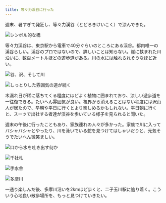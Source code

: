 ```yaml
---
title: 等々力渓谷に行った
---
```

週末、暑すぎて発狂し、等々力渓谷（とどろきけいこく）で涼んできた。

![](https://lh3.googleusercontent.com/JOCdoLLr3oHXNMECgtiE2iwKsJZmAsyZGI4YMzy0AGc9sPoyIH5W3rfrnl73Okzz2kzyfb6Wu8ar-6Qu9Y_q2upNuVO2mdiPB2jzWkHOZARjKlyDFnlrlx4Rd-E4LRjtOy1wink4GtyWeMENwvvn_meNh4M_sKBqPJO9_mGOOvIIAw-zl4KW7ycnE65QXw "シンボル的な橋")

等々力渓谷は、東京駅から電車で40分ぐらいのところにある渓谷。都内唯一の渓谷らしい。渓谷のプロではないので、詳しいことは知らない。崖に挟まれた川沿いに、数百メートルほどの遊歩道がある。川の水には触れられそうなほど近い。

![](https://lh5.googleusercontent.com/uDSkPduk2MogccSjqFp5v3GZlow-Gf6KkKpTPE-t-xZBJQnpj3-BHNW6bLQ7a_6_giRc6clGHD50p8vIQlNHSrcqh04GgZ1y91tFzEDcl57p1Ww8liU3XQIt4CpkfrQP4zHfzdLBVZOzQECj654clNLMTGoIUqlMfFloi9aVMauqms86AA_yEkCMGJkyKQ "谷、沢、そして川")

![](https://lh5.googleusercontent.com/nuAQhPvE0U3dgqXl80rtYy6mO35SU-FVN4dO1N2E6yIC05u-lPM_RX1GeQoff8ob-sYzTJdAozE9JgRHccgkG9g5zwo58XtghzwmE7Okfm5S5_Tlm5nMrzR1hx-IHwk9_bf6X3ZpXUM_HNLjoB_YG_0fAF-3VLZmkP6YJGHt5JGEkNz4BNRDMCUNw-jvtg "しっとりした雰囲気の道が続く")

木漏れ日が稀に落ちてくる程度にほどよく植物に囲まれており、涼しい遊歩道を一往復できる。たいへん雰囲気が良い。視界から消えることはない程度には沢山人が居たので、早朝や平日に行くとより楽しめるかもしれない。平日朝に行くと、スーツで出社する者達が渓谷を歩いている様子を見られると聞いた。

週末の午後に行ったこともあり、家族連れの人々が多かった。家族で川に入ってバシャバシャとやったり、川を泳いでいる蛇を見つけてはしゃいだりと、元気そうでたいへん微笑ましい。

![](https://lh4.googleusercontent.com/Wz7CphQgUjGJEnbu4nP4z2MnahQrdj8QUNxIAaGLV-k4lxLkOzyrbUZyV6-BkeyiScoy8g38xQXT1eI1Yy0w3pS4AxRp9uTuGk0xRXwnj-jBw7YkAxqYWLo8uIkebioVRlLurkpeyM9PL-mAK_GTmFX23fueMnUNNMUf1UpnNvMKnaDit0C14rXqP6rziQ "口から水を吐き出す何か")

![](https://lh5.googleusercontent.com/heOCGUycwiNfl6XZl6Tur6XgyUJ0bDbKZVKJzNXjGUGv9kk_eO-Yg6SBCbLJNtXn3Qh_LTkjdkGjCTkNUhU0y3VBo2fQV7oCKRQxHH9k6hm40nvf1D0Ds8OviUm4Bk3xmKS6xKfY2LETfQgwdQDF7vePdgLBzxRc1uwEo7SmLv5R3Q_6MGdXKX-BFEfNcg "千社札")

![](https://lh6.googleusercontent.com/Q95SRk6MqOFelW5iK8eH_66LN-ktfhS1FFPJh4_ArDwhxBE4Zei7n2B_5lpd1f_CRkPascDvfb7Bw4MY_G6mXo7PIgsjsouGJZdRjBqI7v_gXKer8jaNVo0O4ti6o2dkSsFljD5heqBy1fkOnTNCSi1RsBIsjI1VI0LFbOJ-e5YKWfmddzU6h-mkXNxZjw "手水舎")

![](https://lh6.googleusercontent.com/7V42_UvermACdZeeubobtlU9Cnn9bc8PaGsNkmmoIiPaiZdJiLpL6Y2hB3omjKSF0AvYtgeekd9soXWDxclszCYZ03YV9P6nj33KdAnmKV6H0z5OktnE1g_FiioFmvVZeVGGD2o4mC2VYixoyUd-qWwSWQe9oZNKk4cry_Mr0XoaXJN09s7jESdpq96q_w "多摩川")

一通り楽しんだ後、多摩川沿いを2kmほど歩くと、二子玉川駅に辿り着く。こういう心地良い散歩場所を、もっと見つけていきたい。
